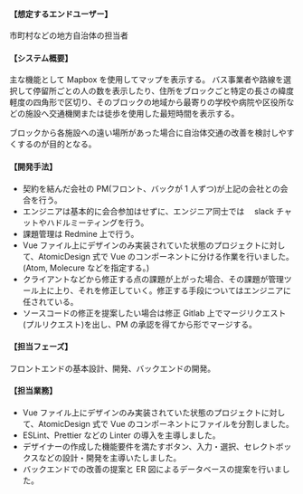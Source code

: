 #### 【想定するエンドユーザー】

市町村などの地方自治体の担当者

#### 【システム概要】

主な機能として Mapbox を使用してマップを表示する。
バス事業者や路線を選択して停留所ごとの人の数を表示したり、住所をブロックごと特定の長さの緯度軽度の四角形で区切り、そのブロックの地域から最寄りの学校や病院や区役所などの施設へ交通機関または徒歩を使用した最短時間を表示する。

ブロックから各施設への遠い場所があった場合に自治体交通の改善を検討しやすくするのが目的となる。

#### 【開発手法】

- 契約を結んだ会社の PM(フロント、バックが 1 人ずつ)が上記の会社との会合を行う。
- エンジニアは基本的に会合参加はせずに、エンジニア同士では　 slack チャットやハドルミーティングを行う。
- 課題管理は Redmine 上で行う。
- Vue ファイル上にデザインのみ実装されていた状態のプロジェクトに対して、AtomicDesign 式で Vue のコンポーネントに分ける作業を行いました。(Atom, Molecure などを指定する。)
- クライアントなどから修正する点の課題が上がった場合、その課題が管理ツール上に上り、それを修正していく。修正する手段についてはエンジニアに任されている。
- ソースコードの修正を提案したい場合は修正 Gitlab 上でマージリクエスト(プルリクエスト)を出し、PM の承認を得てから形でマージする。

#### 【担当フェーズ】

フロントエンドの基本設計、開発、バックエンドの開発。

#### 【担当業務】

- Vue ファイル上にデザインのみ実装されていた状態のプロジェクトに対して、AtomicDesign 式で Vue のコンポーネントにファイルを分割しました。
- ESLint、Prettier などの Linter の導入を主導しました。
- デザイナーの作成した機能要件を満たすボタン、入力・選択、セレクトボックスなどの設計・開発を主導いたしました。
- バックエンドでの改善の提案と ER 図によるデータベースの提案を行いました。
